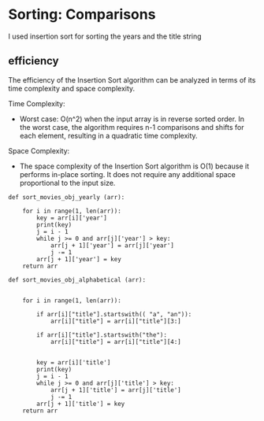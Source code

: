# Sorting: Comparisons

I used insertion sort for sorting the years and the title string 

## efficiency
The efficiency of the Insertion Sort algorithm can be analyzed in terms of its time complexity and space complexity.

Time Complexity:
- Worst case: O(n^2) when the input array is in reverse sorted order. In the worst case, the algorithm requires n-1 comparisons and shifts for each element, resulting in a quadratic time complexity.

Space Complexity:
- The space complexity of the Insertion Sort algorithm is O(1) because it performs in-place sorting. It does not require any additional space proportional to the input size.


```
def sort_movies_obj_yearly (arr):

    for i in range(1, len(arr)):
        key = arr[i]['year']
        print(key)
        j = i - 1
        while j >= 0 and arr[j]['year'] > key:
            arr[j + 1]['year'] = arr[j]['year']
            j -= 1
        arr[j + 1]['year'] = key
    return arr
    
def sort_movies_obj_alphabetical (arr):
    

    for i in range(1, len(arr)):
            
        if arr[i]["title"].startswith(( "a", "an")):
            arr[i]["title"] = arr[i]["title"][3:]
        
        if arr[i]["title"].startswith("the"):
            arr[i]["title"] = arr[i]["title"][4:]

    
        key = arr[i]['title']
        print(key)
        j = i - 1
        while j >= 0 and arr[j]['title'] > key:
            arr[j + 1]['title'] = arr[j]['title']
            j -= 1
        arr[j + 1]['title'] = key
    return arr
```